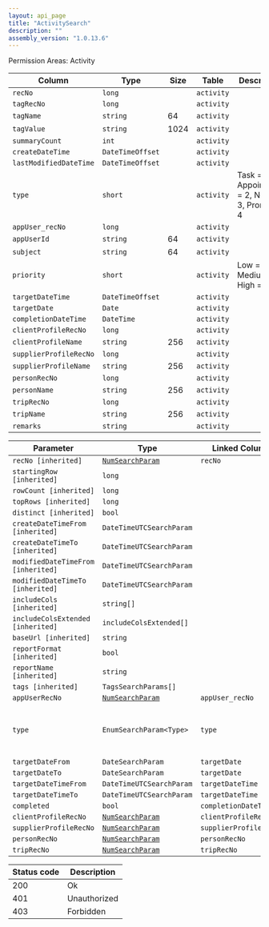 ```yaml
---
layout: api_page
title: "ActivitySearch"
description: ""
assembly_version: "1.0.13.6"
---
```




Permission Areas: Activity

| Column | Type | Size | Table | Description |
| ------ | ---- | ---- | ----- | ----------- |
| `recNo` | `long` |  | `activity` | 
| `tagRecNo` | `long` |  | `activity` | 
| `tagName` | `string` | 64 | `activity` | 
| `tagValue` | `string` | 1024 | `activity` | 
| `summaryCount` | `int` |  | `activity` | 
| `createDateTime` | `DateTimeOffset` |  | `activity` | 
| `lastModifiedDateTime` | `DateTimeOffset` |  | `activity` | 
| `type` | `short` |  | `activity` | Task = 1, Appointment = 2, Note = 3, Promo = 4
| `appUser_recNo` | `long` |  | `activity` | 
| `appUserId` | `string` | 64 | `activity` | 
| `subject` | `string` | 64 | `activity` | 
| `priority` | `short` |  | `activity` | Low = 1, Medium = 2, High = 3
| `targetDateTime` | `DateTimeOffset` |  | `activity` | 
| `targetDate` | `Date` |  | `activity` | 
| `completionDateTime` | `DateTime` |  | `activity` | 
| `clientProfileRecNo` | `long` |  | `activity` | 
| `clientProfileName` | `string` | 256 | `activity` | 
| `supplierProfileRecNo` | `long` |  | `activity` | 
| `supplierProfileName` | `string` | 256 | `activity` | 
| `personRecNo` | `long` |  | `activity` | 
| `personName` | `string` | 256 | `activity` | 
| `tripRecNo` | `long` |  | `activity` | 
| `tripName` | `string` | 256 | `activity` | 
| `remarks` | `string` |  | `activity` | 

| Parameter | Type | Linked Column | Description |
| --------- | ---- | ------------- | ----------- |
| `recNo [inherited]` | [`NumSearchParam`](NumSearchParam) | `recNo` | 
| `startingRow [inherited]` | `long` |  | 
| `rowCount [inherited]` | `long` |  | 
| `topRows [inherited]` | `long` |  | 
| `distinct [inherited]` | `bool` |  | 
| `createDateTimeFrom [inherited]` | `DateTimeUTCSearchParam` |  | 
| `createDateTimeTo [inherited]` | `DateTimeUTCSearchParam` |  | 
| `modifiedDateTimeFrom [inherited]` | `DateTimeUTCSearchParam` |  | 
| `modifiedDateTimeTo [inherited]` | `DateTimeUTCSearchParam` |  | 
| `includeCols [inherited]` | `string[]` |  | 
| `includeColsExtended [inherited]` | `includeColsExtended[]` |  | 
| `baseUrl [inherited]` | `string` |  | 
| `reportFormat [inherited]` | `bool` |  | 
| `reportName [inherited]` | `string` |  | 
| `tags [inherited]` | `TagsSearchParams[]` |  | 
| `appUserRecNo` | [`NumSearchParam`](NumSearchParam) | `appUser_recNo` | 
| `type` | `EnumSearchParam<Type>` | `type` | Task = 1, Appointment = 2, Note = 3, Promo = 4
| `targetDateFrom` | `DateSearchParam` | `targetDate` | 
| `targetDateTo` | `DateSearchParam` | `targetDate` | 
| `targetDateTimeFrom` | `DateTimeUTCSearchParam` | `targetDateTime` | 
| `targetDateTimeTo` | `DateTimeUTCSearchParam` | `targetDateTime` | 
| `completed` | `bool` | `completionDateTime` | 
| `clientProfileRecNo` | [`NumSearchParam`](NumSearchParam) | `clientProfileRecNo` | 
| `supplierProfileRecNo` | [`NumSearchParam`](NumSearchParam) | `supplierProfileRecNo` | 
| `personRecNo` | [`NumSearchParam`](NumSearchParam) | `personRecNo` | 
| `tripRecNo` | [`NumSearchParam`](NumSearchParam) | `tripRecNo` | 

| Status code | Description |
| ----------- | ----------- |
| 200 | Ok |
| 401 | Unauthorized |
| 403 | Forbidden |


